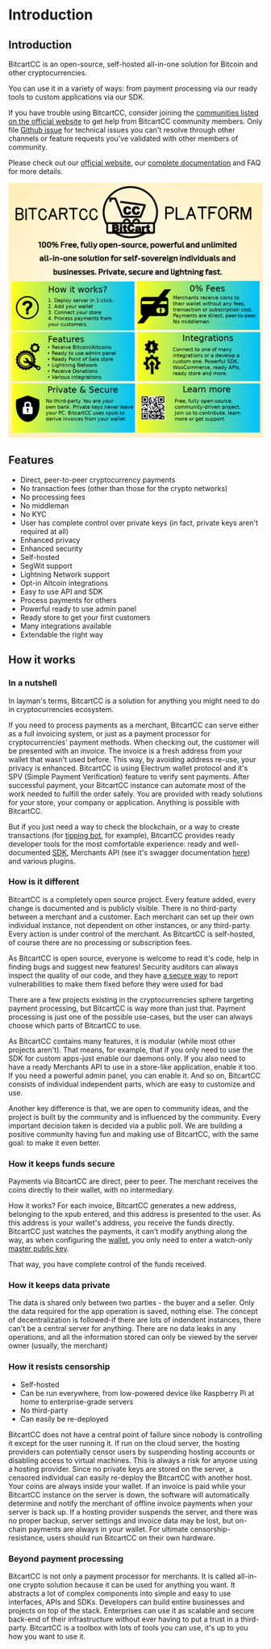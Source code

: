 # Introduction

## Introduction

BitcartCC is an open-source, self-hosted all-in-one solution for Bitcoin and other cryptocurrencies.

You can use it in a variety of ways: from payment processing via our ready tools to custom applications via our SDK.

If you have trouble using BitcartCC, consider joining the [communities listed on the official website](https://bitcartcc.com#community) to get help from BitcartCC community members. Only file [Github issue](https://github.com/bitcartcc/bitcart/issues) for technical issues you can't resolve through other channels or feature requests you've validated with other members of community.

Please check out our [official website](https://bitcartcc.com), our [complete documentation](https://github.com/bitcartcc/bitcart-docs) and FAQ for more details.

![](.gitbook/assets/bitcartcc-platform-presents.png)

## Features <a id="features"></a>

* Direct, peer-to-peer cryptocurrency payments
* No transaction fees \(other than those for the crypto networks\)
* No processing fees
* No middleman
* No KYC
* User has complete control over private keys \(in fact, private keys aren't required at all\)
* Enhanced privacy
* Enhanced security
* Self-hosted
* SegWit support
* Lightning Network support
* Opt-in Altcoin integrations
* Easy to use API and SDK
* Process payments for others
* Powerful ready to use admin panel
* Ready store to get your first customers
* Many integrations available
* Extendable the right way

## How it works

### In a nutshell <a id="in-a-nutshell"></a>

In layman's terms, BitcartCC is a solution for anything you might need to do in cryptocurrencies ecosystem.

If you need to process payments as a merchant, BitcartCC can serve either as a full invoicing system, or just as a payment processor for cryptocurrencies' payment methods. When checking out, the customer will be presented with an invoice. The invoice is a fresh address from your wallet that wasn't used before. This way, by avoiding address re-use, your privacy is enhanced. BitcartCC is using Electrum wallet protocol and it's SPV \(Simple Payment Verification\) feature to verify sent payments. After successful payment, your BitcartCC instance can automate most of the work needed to fulfill the order safely. You are provided with ready solutions for your store, your company or application. Anything is possible with BitcartCC.

But if you just need a way to check the blockchain, or a way to create transactions \(for [tipping bot](examples/atomic-tip-bot.md), for example\), BitcartCC provides ready developer tools for the most comfortable experience: ready and well-documented [SDK](https://sdk.bitcartcc.com), Merchants API \(see it's swagger documentation [here](https://api.bitcartcc.com)\) and various plugins.

### How is it different

BitcartCC is a completely open source project. Every feature added, every change is documented and is publicly visible. There is no third-party between a merchant and a customer. Each merchant can set up their own individual instance, not dependent on other instances, or any third-party. Every action is under control of the merchant. As BitcartCC is self-hosted, of course there are no processing or subscription fees.

As BitcartCC is open source, everyone is welcome to read it's code, help in finding bugs and suggest new features! Security auditors can always inspect the quality of our code, and they have [a secure way](development/security-disclosures.md) to report vulnerabilities to make them fixed before they were used for bad

There are a few projects existing in the cryptocurrencies sphere targeting payment processing, but BitcartCC is way more than just that. Payment processing is just one of the possible use-cases, but the user can always choose which parts of BitcartCC to use.

As BitcartCC contains many features, it is modular \(while most other projects aren't\). That means, for example, that if you only need to use the SDK for custom apps-just enable our daemons only. If you also need to have a ready Merchants API to use in a store-like application, enable it too. If you need a powerful admin panel, you can enable it. And so on, BitcartCC consists of individual independent parts, which are easy to customize and use.

Another key difference is that, we are open to community ideas, and the project is built by the community and is influenced by the community. Every important decision taken is decided via a public poll. We are building a positive community having fun and making use of BitcartCC, with the same goal: to make it even better.

### How it keeps funds secure <a id="how-it-keeps-funds-secure"></a>

Payments via BitcartCC are direct, peer to peer. The merchant receives the coins directly to their wallet, with no intermediary.

How it works? For each invoice, BitcartCC generates a new address, belonging to the xpub entered, and this address is presented to the user. As this address is your wallet's address, you receive the funds directly. BitcartCC just watches the payments, it can't modify anything along the way, as when configuring the [wallet](bitcartcc-basics/walkthrough.md#wallets), you only need to enter a watch-only [master public key](support-and-community/faq/terminology-faq.md#what-is-an-xpub).

That way, you have complete control of the funds received.

### How it keeps data private <a id="how-it-keeps-data-private"></a>

The data is shared only between two parties - the buyer and a seller. Only the data required for the app operation is saved, nothing else. The concept of decentralization is followed-if there are lots of indendent instances, there can't be a central server for anything. There are no data leaks in any operations, and all the information stored can only be viewed by the server owner \(usually, the merchant\)

### How it resists censorship <a id="how-it-resists-censorship"></a>

* Self-hosted
* Can be run everywhere, from low-powered device like Raspberry Pi at home to enterprise-grade servers
* No third-party
* Can easily be re-deployed

BitcartCC does not have a central point of failure since nobody is controlling it except for the user running it. If run on the cloud server, the hosting providers can potentially censor users by suspending hosting accounts or disabling access to virtual machines. This is always a risk for anyone using a hosting provider. Since no private keys are stored on the server, a censored individual can easily re-deploy the BitcartCC with another host. Your coins are always inside your wallet. If an invoice is paid while your BitcartCC instance on the server is down, the software will automatically determine and notify the merchant of offline invoice payments when your server is back up. If a hosting provider suspends the server, and there was no proper backup, server settings and invoice data may be lost, but on-chain payments are always in your wallet. For ultimate censorship-resistance, users should run BitcartCC on their own hardware.

### Beyond payment processing <a id="beyond-payment-processing"></a>

BitcartCC is not only a payment processor for merchants. It is called all-in-one crypto solution because it can be used for anything you want. It abstracts a lot of complex components into simple and easy to use interfaces, APIs and SDKs. Developers can build entire businesses and projects on top of the stack. Enterprises can use it as scalable and secure back-end of their infrastructure without ever having to put a trust in a third-party. BitcartCC is a toolbox with lots of tools you can use, it's up to you how you want to use it.

